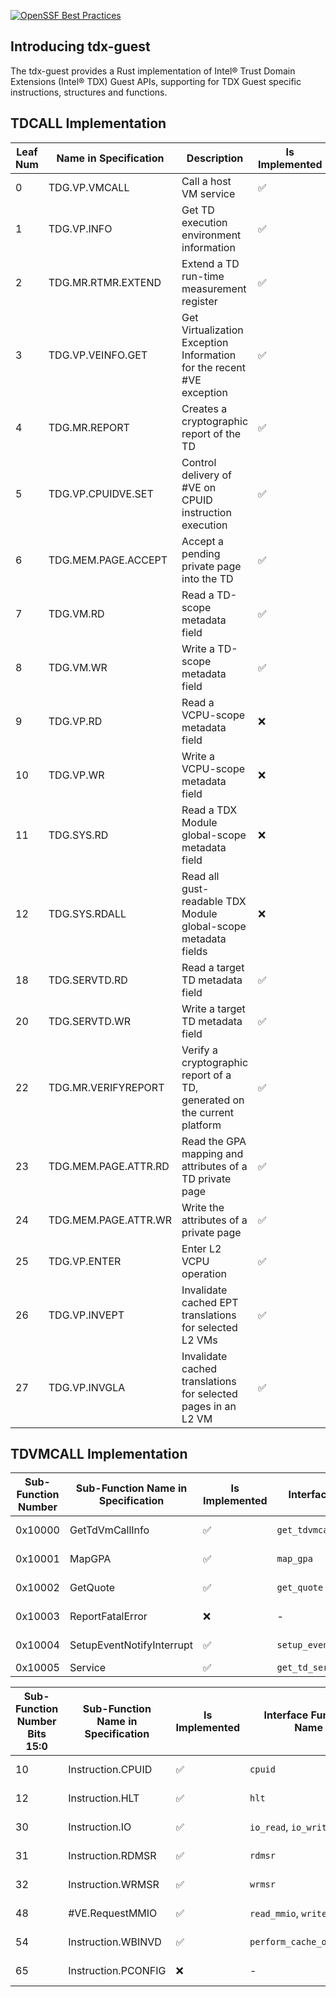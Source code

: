 [![OpenSSF Best Practices](https://www.bestpractices.dev/projects/9205/badge)](https://www.bestpractices.dev/projects/9205)

## Introducing tdx-guest

The tdx-guest provides a Rust implementation of Intel® Trust Domain Extensions (Intel® TDX) Guest APIs, supporting for TDX Guest specific instructions, structures and functions.

## TDCALL Implementation

| Leaf Num | Name in Specification | Description | Is Implemented | Interface Function Name | TDX version |
|------|--------------|-------------|----------------|-------------------------|------------|
| 0    | TDG.VP.VMCALL | Call a host VM service | ✅ | Please refer [TDVMCALL Implementment](#tdvmcall-implementation) | 1.0, 1.5 |
| 1    | TDG.VP.INFO | Get TD execution environment information | ✅ | `get_tdinfo` | 1.0, 1.5 |
| 2    | TDG.MR.RTMR.EXTEND | Extend a TD run-time measurement register | ✅ | `extend_rtmr` | 1.0, 1.5 |
| 3    | TDG.VP.VEINFO.GET | Get Virtualization Exception Information for the recent #VE exception | ✅ | `get_veinfo` | 1.0, 1.5 |
| 4    | TDG.MR.REPORT | Creates a cryptographic report of the TD | ✅ | `get_report` | 1.0, 1.5 |
| 5    | TDG.VP.CPUIDVE.SET | Control delivery of #VE on CPUID instruction execution | ✅ | `set_cpuidve` | 1.0, 1.5 |
| 6    | TDG.MEM.PAGE.ACCEPT | Accept a pending private page into the TD | ✅ | `accept_page` | 1.0, 1.5 |
| 7    | TDG.VM.RD | Read a TD-scope metadata field | ✅ | `read_td_metadata` | 1.0, 1.5 |
| 8    | TDG.VM.WR | Write a TD-scope metadata field | ✅ | `write_td_metadata` | 1.0, 1.5 |
| 9    | TDG.VP.RD | Read a VCPU-scope metadata field | ❌ | - | 1.5 |
| 10   | TDG.VP.WR | Write a VCPU-scope metadata field | ❌ | - | 1.5 |
| 11   | TDG.SYS.RD | Read a TDX Module global-scope metadata field | ❌ | - | 1.5 |
| 12   | TDG.SYS.RDALL | Read all gust-readable TDX Module global-scope metadata fields | ❌ | - | 1.5 |
| 18   | TDG.SERVTD.RD | Read a target TD metadata field | ✅ | `read_servetd` | 1.5 |
| 20   | TDG.SERVTD.WR | Write a target TD metadata field | ✅ | `write_servetd` | 1.5 |
| 22   | TDG.MR.VERIFYREPORT | Verify a cryptographic report of a TD, generated on the current platform | ✅ | `verify_report` | 1.5 |
| 23   | TDG.MEM.PAGE.ATTR.RD | Read the GPA mapping and attributes of a TD private page | ✅ | `read_page_attr` | 1.5 |
| 24   | TDG.MEM.PAGE.ATTR.WR | Write the attributes of a private page | ✅ | `write_page_attr` | 1.5 |
| 25   | TDG.VP.ENTER | Enter L2 VCPU operation | ✅ | `enter_l2_vcpu` | 1.5 |
| 26   | TDG.VP.INVEPT | Invalidate cached EPT translations for selected L2 VMs | ✅ | `invalidate_l2_cached_ept` | 1.5 |
| 27   | TDG.VP.INVGLA | Invalidate cached translations for selected pages in an L2 VM | ✅ | `invalidate_l2_gla` | 1.5 |

## TDVMCALL Implementation

| Sub-Function Number | Sub-Function Name in Specification | Is Implemented | Interface Function Name           | TDX version |
|---------------------|------------------------------------|----------------|-----------------------------------|-------------|
| 0x10000             | GetTdVmCallInfo                    | ✅             | `get_tdvmcall_info`               | 1.0, 1.5   |
| 0x10001             | MapGPA                             | ✅             | `map_gpa`                         | 1.0, 1.5   |
| 0x10002             | GetQuote                           | ✅             | `get_quote`                       | 1.0, 1.5   |
| 0x10003             | ReportFatalError                   | ❌             | -                                 | 1.0, 1.5   |
| 0x10004             | SetupEventNotifyInterrupt          | ✅             | `setup_event_notify_interrupt`    | 1.0, 1.5   |
| 0x10005             | Service                            | ✅             | `get_td_service`                  | 1.5        |


| Sub-Function Number Bits 15:0 | Sub-Function Name in Specification | Is Implemented | Interface Function Name            | TDX version |
|-------------------------------|------------------------------------|----------------|------------------------------------|-------------|
| 10                            | Instruction.CPUID                  | ✅             | `cpuid`                           | 1.0, 1.5    |
| 12                            | Instruction.HLT                    | ✅             | `hlt`                             | 1.0, 1.5    |
| 30                            | Instruction.IO                     | ✅             | `io_read`, `io_write`             | 1.0, 1.5    |
| 31                            | Instruction.RDMSR                  | ✅             | `rdmsr`                           | 1.0, 1.5    |
| 32                            | Instruction.WRMSR                  | ✅             | `wrmsr`                           | 1.0, 1.5    |
| 48                            | #VE.RequestMMIO                    | ✅             | `read_mmio`, `write_mmio`         | 1.0, 1.5    |
| 54                            | Instruction.WBINVD                 | ✅             | `perform_cache_operation`         | 1.0, 1.5    |
| 65                            | Instruction.PCONFIG                | ❌             | -                                 | 1.0, 1.5    |
